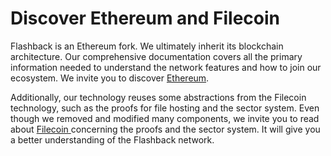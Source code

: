 # Discover Ethereum and Filecoin

Flashback is an Ethereum fork. We ultimately inherit its blockchain architecture. Our comprehensive documentation covers all the primary information needed to understand the network features and how to join our ecosystem. We invite you to discover [Ethereum](https://ethereum.org/en/).&#x20;

Additionally, our technology reuses some abstractions from the Filecoin technology, such as the proofs for file hosting and the sector system. Even though we removed and modified many components, we invite you to read about [Filecoin](https://docs.filecoin.io/)[ ](https://docs.filecoin.io/)concerning the proofs and the sector system. It will give you a better understanding of the Flashback network.&#x20;
